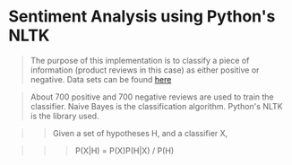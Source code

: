 # Sentiment Analysis using Python's NLTK

> The purpose of this implementation is to classify a piece of information (product reviews in this case) as either positive or negative. Data sets can be found [here](http://www.cs.uic.edu/~liub/FBS/sentiment-analysis.html)

> About 700 positive and 700 negative reviews are used to train the classifier. Naive Bayes is the classification algorithm. Python's NLTK is the library used. 

>>Given a set of hypotheses H, and a classifier X,

>>>P(X|H) = P(X)P(H|X) / P(H) 
